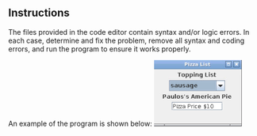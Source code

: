 ## Instructions

The files provided in the code editor contain syntax and/or logic errors. In each case, determine and fix the problem, remove all syntax and coding errors, and run the program to ensure it works properly.

An example of the program is shown below:
![The G U I that is displayed when the Debug Fourteen 3 dot java program executes. The program allows a user to select toppings for a pizza from Paulo's American Pie. The program displays a J Frame that has a J Combobox with a list of pizza toppings. Once a topping has been selected, the total price of the pizza with the selected topping is displayed. For instance, if sausage topping is selected, the following is displayed. Pizza Price 10 dollars.](../assets/jG6wozmuRACozW8dNj26.png)
